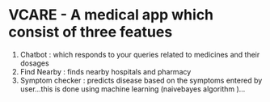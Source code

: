 # VCARE - A medical app which consist of three featues
1. Chatbot : which responds to your queries related to medicines and their dosages
2. Find Nearby : finds nearby hospitals and pharmacy
3. Symptom checker : predicts disease based on the symptoms entered by user...this is done using machine learning
(naivebayes algorithm )...
